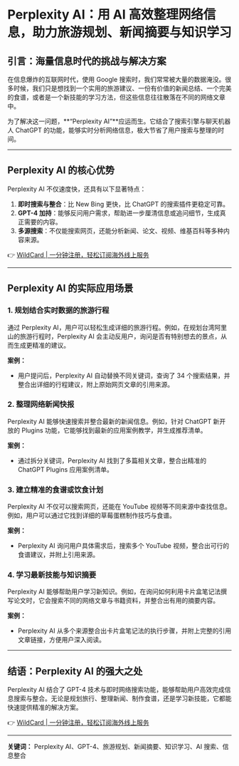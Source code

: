 # Perplexity AI：用 AI 高效整理网络信息，助力旅游规划、新闻摘要与知识学习

## 引言：海量信息时代的挑战与解决方案
在信息爆炸的互联网时代，使用 Google 搜索时，我们常常被大量的数据淹没。很多时候，我们只是想找到一个实用的旅游建议、一份有价值的新闻总结、一个完美的食谱，或者是一个新技能的学习方法，但这些信息往往散落在不同的网络文章中。

为了解决这一问题，**“Perplexity AI”**应运而生。它结合了搜索引擎与聊天机器人 ChatGPT 的功能，能够实时分析网络信息，极大节省了用户搜索与整理的时间。

---

## Perplexity AI 的核心优势
Perplexity AI 不仅速度快，还具有以下显著特点：

1. **即时搜索与整合**：比 New Bing 更快，比 ChatGPT 的搜索插件更稳定可靠。
2. **GPT-4 加持**：能够反问用户需求，帮助进一步厘清信息或追问细节，生成真正需要的内容。
3. **多源搜索**：不仅能搜索网页，还能分析新闻、论文、视频、维基百科等多种内容来源。

👉 [WildCard | 一分钟注册，轻松订阅海外线上服务](https://bbtdd.com/WildCard)

---

## Perplexity AI 的实际应用场景

### 1. 规划结合实时数据的旅游行程
通过 Perplexity AI，用户可以轻松生成详细的旅游行程。例如，在规划台湾阿里山的旅游行程时，Perplexity AI 会主动反用户，询问是否有特别想去的景点，从而生成更精准的建议。

**案例：**  
- 用户提问后，Perplexity AI 自动替换不同关键词，查询了 34 个搜索结果，并整合出详细的行程建议，附上原始网页文章的引用来源。

### 2. 整理网络新闻快报
Perplexity AI 能够快速搜索并整合最新的新闻信息。例如，针对 ChatGPT 新开放的 Plugins 功能，它能够找到最新的应用案例教学，并生成推荐清单。

**案例：**  
- 通过拆分关键词，Perplexity AI 找到了多篇相关文章，整合出精准的 ChatGPT Plugins 应用案例清单。

### 3. 建立精准的食谱或饮食计划
Perplexity AI 不仅可以搜索网页，还能在 YouTube 视频等不同来源中查找信息。例如，用户可以通过它找到详细的草莓蛋糕制作技巧与食谱。

**案例：**  
- Perplexity AI 询问用户具体需求后，搜索多个 YouTube 视频，整合出可行的食谱建议，并附上引用来源。

### 4. 学习最新技能与知识摘要
Perplexity AI 能够帮助用户学习新知识。例如，在询问如何利用卡片盒笔记法撰写论文时，它会搜索不同的网络文章与书籍资料，并整合出有用的摘要内容。

**案例：**  
- Perplexity AI 从多个来源整合出卡片盒笔记法的执行步骤，并附上完整的引用文章链接，方便用户深入阅读。

---

## 结语：Perplexity AI 的强大之处
Perplexity AI 结合了 GPT-4 技术与即时网络搜索功能，能够帮助用户高效完成信息搜索与整合。无论是规划旅行、整理新闻、制作食谱，还是学习新技能，它都能快速提供精准的解决方案。

👉 [WildCard | 一分钟注册，轻松订阅海外线上服务](https://bbtdd.com/WildCard)

---

**关键词：** Perplexity AI、GPT-4、旅游规划、新闻摘要、知识学习、AI 搜索、信息整合